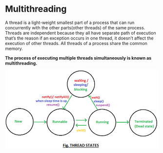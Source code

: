 # Multithreading
A thread is a light-weight smallest part of a process that can run concurrently
with the other parts(other threads) of the same process.
Threads are independent because they all have separate path of execution 
that’s the reason if an exception occurs in one thread,
it doesn’t affect the execution of other threads. All threads of a process share the common memory.

<b>The process of executing multiple threads simultaneously is known as multithreading.</b>

![Screenshot](ThreadState.png)
